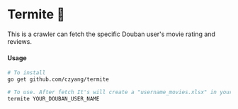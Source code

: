 # Termite 🐜

This is a crawler can fetch the specific Douban user's movie rating and reviews.

#### Usage
```sh
# To install
go get github.com/czyang/termite

# To use. After fetch It's will create a "username_movies.xlsx" in your current folder.
termite YOUR_DOUBAN_USER_NAME
```
